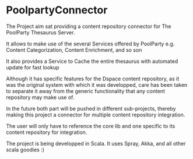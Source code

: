 # PoolpartyConnector

The Project aim sat providing a content repository connector for The PoolParty Thesaurus Server.

It allows to make use of the several Services offered by PoolParty e.g. Content Categorization, Content Enrichment, and so son

It also provides a Service to Cache the entire thesaurus with automated update for fast lookup


Although it has specific features for the Dspace content repository, as it was the original system with which it was developped,
care has been taken to separate it away from the generic functionality that any content repository may make use of.

In the future both part will be pushed in different sub-projects, thereby making this project a connector for multiple content repository integration.

The user will only have to reference the core lib and one specific to its content repository for integration.


The project is being developped in Scala. It uses Spray, Akka, and all other scala goodies :)
